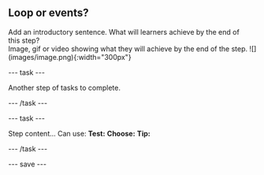 ## Loop or events?

<div style="display: flex; flex-wrap: wrap">
<div style="flex-basis: 200px; flex-grow: 1; margin-right: 15px;">
Add an introductory sentence. What will learners achieve by the end of this step?
</div>
<div>
Image, gif or video showing what they will achieve by the end of the step. ![](images/image.png){:width="300px"}
</div>
</div>

--- task ---

Another step of tasks to complete.

--- /task ---

--- task ---

Step content... 
Can use:
**Test:**
**Choose:**
**Tip:**

--- /task ---

--- save ---